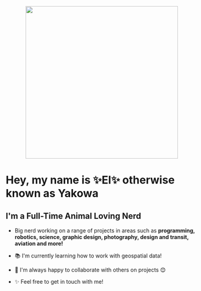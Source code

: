 <p align="center">
		<img width="400px" src="https://yakowa.com/assets/media/yakowa.png" alt="">
</p>


# Hey, my name is ✨El✨ otherwise known as Yakowa



## I'm a Full-Time Animal Loving Nerd

- Big nerd working on a range of projects in areas such as **programming, robotics, science, graphic design, photography, design and transit, aviation and more!**

- 📚 I'm currently learning how to work with geospatial data!
- 🍹 I'm always happy to collaborate with others on projects 😊
- ✨ Feel free to get in touch with me!